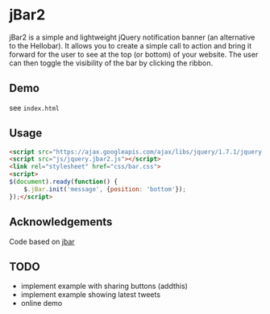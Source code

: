 # jBar2

jBar2 is a simple and lightweight jQuery notification banner (an alternative to the Hellobar). It allows you to create a simple call to action and bring it forward for the user to see at the top (or bottom) of your website. The user can then toggle the visibility of the bar by clicking the ribbon.

## Demo

see `index.html`

## Usage

```html
<script src="https://ajax.googleapis.com/ajax/libs/jquery/1.7.1/jquery.min.js"></script>
<script src="js/jquery.jbar2.js"></script>
<link rel="stylesheet" href="css/bar.css">
<script>
$(document).ready(function() {
	$.jBar.init('message', {position: 'bottom'});
});</script>
```

## Acknowledgements

Code based on [jbar](http://www.toddmotto.com/jbar-plugin-the-jquery-call-to-action-bar)

## TODO

  - implement example with sharing buttons (addthis)
  - implement example showing latest tweets
  - online demo
